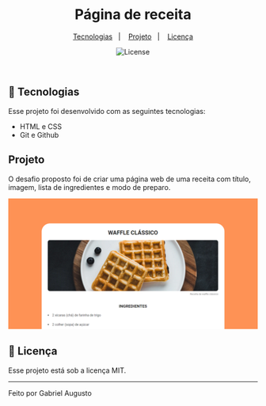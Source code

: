 <h1 align="center"> Página de receita </h1>

<p align="center">
  <a href="#-tecnologias">Tecnologias</a>&nbsp;&nbsp;&nbsp;|&nbsp;&nbsp;&nbsp;
  <a href="#-projeto">Projeto</a>&nbsp;&nbsp;&nbsp;|&nbsp;&nbsp;&nbsp;
  <a href="#memo-licença">Licença</a>
</p>

<p align="center">
  <img alt="License" src="https://img.shields.io/static/v1?label=license&message=MIT&color=49AA26&labelColor=000000">
</p>

<br>

## 🚀 Tecnologias

Esse projeto foi desenvolvido com as seguintes tecnologias:

- HTML e CSS
- Git e Github

## Projeto

O desafio proposto foi de criar uma página web de uma receita com título, imagem, lista de ingredientes e modo de preparo.

<img alt="foto-do-projeto" src="./imagem-projeto.png">




## :memo: Licença

Esse projeto está sob a licença MIT.

---

Feito por Gabriel Augusto
